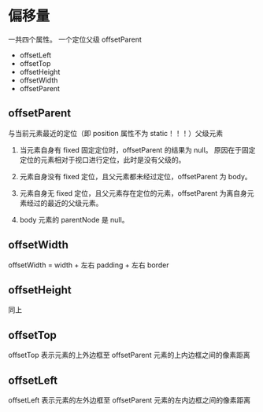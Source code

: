 # 偏移量

一共四个属性。 一个定位父级 offsetParent

- offsetLeft
- offsetTop
- offsetHeight
- offsetWidth
- offsetParent

## offsetParent

与当前元素最近的定位（即 position 属性不为 static！！！）父级元素

1. 当元素自身有 fixed 固定定位时，offsetParent 的结果为 null。
   原因在于固定定位的元素相对于视口进行定位，此时是没有父级的。

2. 元素自身没有 fixed 定位，且父元素都未经过定位，offsetParent 为 body。

3. 元素自身无 fixed 定位，且父元素存在定位的元素，offsetParent 为离自身元素经过的最近的父级元素。

4. body 元素的 parentNode 是 null。

## offsetWidth

offsetWidth = width + 左右 padding + 左右 border

## offsetHeight

同上

## offsetTop

offsetTop 表示元素的上外边框至 offsetParent 元素的上内边框之间的像素距离

## offsetLeft

offsetLeft 表示元素的左外边框至 offsetParent 元素的左内边框之间的像素距离
